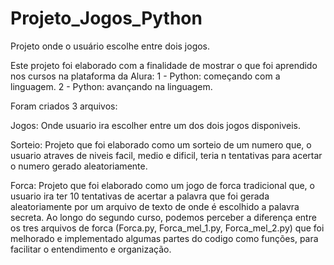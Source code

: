 # Projeto_Jogos_Python
Projeto onde o usuário escolhe entre dois jogos.

Este projeto foi elaborado com a finalidade de mostrar o que foi aprendido nos cursos na plataforma da Alura:
1 - Python: começando com a linguagem.
2 - Python: avançando na linguagem.

Foram criados 3 arquivos:

Jogos: Onde usuario ira escolher entre um dos dois jogos disponiveis.

Sorteio: Projeto que foi elaborado como um sorteio de um numero que, o usuario atraves de niveis facil, medio e dificil, teria n tentativas para acertar o numero gerado aleatoriamente.

Forca: Projeto que foi elaborado como um jogo de forca tradicional que, o usuario ira ter 10 tentativas de acertar a palavra que foi gerada aleatoriamente por um arquivo de texto de onde é escolhido a palavra secreta.
Ao longo do segundo curso, podemos perceber a diferença entre os tres arquivos de forca (Forca.py, Forca_mel_1.py, Forca_mel_2.py) que foi melhorado e implementado algumas partes do codigo como funções, para facilitar o entendimento e organização.

